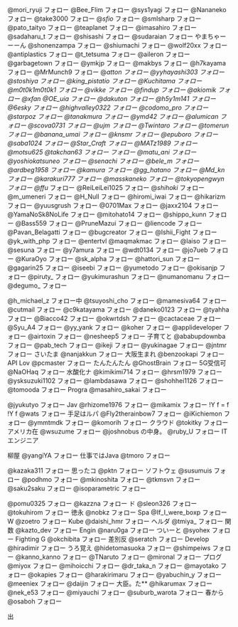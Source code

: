 @mori_ryuji
フォロー
@Bee_Flim
フォロー
@sys1yagi
フォロー
@Nananeko
フォロー
@take3000
フォロー
@_sfio_
フォロー
@smlsharp
フォロー
@pato_taityo
フォロー
@teaplanet
フォロー
@imasahiro
フォロー
@sadaharu_t
フォロー
@shisashi
フォロー
@sudaraian
フォロー
やまちゃーーーん
@shonenzampa
フォロー
@shiumachi
フォロー
@wolf20xx
フォロー
@antiplastics
フォロー
@t_tetsuma
フォロー
@aileron
フォロー
@garbagetown
フォロー
@ymkjp
フォロー
@makbys
フォロー
@h7kayama
フォロー
@MrMunch9
フォロー
@_atton
フォロー
@yyhayashi303
フォロー
@stoshiya
フォロー
@king_pistatio
フォロー
@Kuchitama
フォロー
@m0t0k1m0t0k1
フォロー
@vikke
フォロー
@findup
フォロー
@akiomik
フォロー
@xfan
@OE_uia
フォロー
@dakuton
フォロー
@h5y1m141
フォロー
@6esky
フォロー
@highvalley0322
フォロー
@codomo_pro
フォロー
@starpoz
フォロー
@tanakmura
フォロー
@ymd42
フォロー
@alumican
フォロー
@scova0731
フォロー
@ujm
フォロー
@Twintaro
フォロー
@tomerun
フォロー
@banana_umai
フォロー
@knsmr
フォロー
@epuboro
フォロー
@saba1024
フォロー
@Star_Craft
フォロー
@MATz1989
フォロー
@motsu625
@takchan63
フォロー
フォロー
@matu_ani
フォロー
@yoshiokatsuneo
フォロー
@senachi
フォロー
@bele_m
フォロー
@ardbeg1958
フォロー
@kamura
フォロー
@gg_hatano
フォロー
@Md_kn
フォロー
@karakuri777
フォロー
@masskaneko
フォロー
@tokyopengwyn
フォロー
@ffu_
フォロー
@ReiLeiLei1025
フォロー
@_shihoki_
フォロー
@m_umeneri
フォロー
@H_Null
フォロー
@hiromi_iwai
フォロー
@hikarizm
フォロー
@yuusgrush
フォロー
@0701Max
フォロー
@jaxx2104
フォロー
@YamaNoSk8NoLife
フォロー
@mitohato14
フォロー
@shippo_kunn
フォロー
@Bass559
フォロー
@PruneMazui
フォロー
@liencode
フォロー
@Pavan_Belagatti
フォロー
@bugcreator
フォロー
@Ishii_Fight
フォロー
@yk_with_php
フォロー
@entertvl
@maqmakmac
フォロー
@laiso
フォロー
@sesuna
フォロー
@y7amura
フォロー
@wdt0134
フォロー
@jo7ueb
フォロー
@KuraOyo
フォロー
@sk_alpha
フォロー
@hattori_sun
フォロー
@gagarin25
フォロー
@iseebi
フォロー
@yumetodo
フォロー
@okisanjp
フォロー
@piruty_
フォロー
@yukimurashun
フォロー
@numanomanu
フォロー
@degumo_
フォロー






@h_michael_z
フォロー中
@tsuyoshi_cho
フォロー
@mamesiva64
フォロー
@cutmail
フォロー
@c9katayama
フォロー
@daneko0123
フォロー
@tyahha
フォロー
@Biacco42
フォロー
@okwrtdsh
フォロー
@cactaceae
フォロー
@Syu_A4
フォロー
@yy_yank
フォロー
@koher
フォロー
@applideveloper
フォロー
@airtoxin
フォロー
@nesheep5
フォロー
子育てと
@ababupdownba
フォロー
@pab_tech
フォロー
@ikeji
フォロー
@yukinagae
フォロー
@jntmr
フォロー
さいたま
@nanjakkun
フォロー
大阪生まれ
@benzookapi
フォロー
API Lov
@pcmaster
フォロー
たんたんたん
@GhostBrain
フォロー
5G受信可
@NaOHaq
フォロー
水酸化ナ
@kimikimi714
フォロー
@hrsm1979
フォロー
@ysksuzuki1102
フォロー
@lambdasawa
フォロー
@shohhei1126
フォロー
@tomooda
フォロー
Progra
@masahiro_sakai
フォロー

@jyukutyo
フォロー
Jav
@rhizome1976
フォロー
@mikamix
フォロー
!Y f = f !Y f
@wats
フォロー
手足はルパ
@Fly2therainbow7
フォロー
@iKichiemon
フォロー
@ymmtmdk
フォロー
@komorih
フォロー
クラウド
@tokitky
フォロー
アメリカ在
@wsuzume
フォロー
@joshnobus
 の中身。
 @ruby_U
フォロー
ITエンジニア

柳屋
@yangiYA
フォロー
仕事ではJava
@tmoro
フォロー

@kazaka311
フォロー
思ったコ
@pktn
フォロー
ソフトウェ
@susumuis
フォロー
@podhmo
フォロー
@mkinoshita
フォロー
@tkmsvn
フォロー
@saku2saku
フォロー
@isoparametric
フォロー

@pomu0325
フォロー
@kazzna
フォロー
ド
@sleon326
フォロー
@tokuhirom
フォロー
徳永
@nobkz
フォロー
Spa
@If_I_were_boxp
フォロー
W
@zoetro
フォロー
Kube
@daishi_hmr
フォロー
ヘルダ
@tmiya_
フォロー
関数
@kazto_dev
フォロー
Engin
@naru0ga
フォロー
ついーと
@syohex
フォロー
Fighting G
@okchibita
フォロー
差別反
@seratch
フォロー
Develop
@hiradimir
フォロー
うろ覚え
@hidetomasuoka
フォロー
@shimpeiws
フォロー
@kanno_kanno
フォロー
@TNaruto
フォロー
@mironal
フォロー
プログ
@miyox
フォロー
@mihoicchi
フォロー
@dr_taka_n
フォロー
@mayotako
フォロー
@okapies
フォロー
@harakirimaru
フォロー
@yabuchin_y
フォロー
@meeniex
フォロー
@daijin
フォロー
大臣。た**
@hikarumax
フォロー
@nek_e53
フォロー
@miyauchi
フォロー
@suburb_warota
フォロー
春から
@osaboh
フォロー


出
